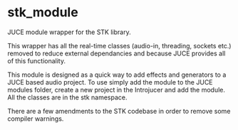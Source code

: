 stk_module
==========

JUCE module wrapper for the STK library.

This wrapper has all the real-time classes (audio-in, threading, sockets etc.) removed to reduce external dependancies and because JUCE provides all of this functionality.

This module is designed as a quick way to add effects and generators to a JUCE based audio project. To use simply add the module to the JUCE modules folder, create a new project in the Introjucer and add the module. All the classes are in the stk namespace.

There are a few amendments to the STK codebase in order to remove some compiler warnings.